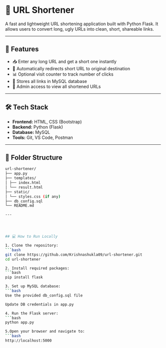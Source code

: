 # 🔗 URL Shortener

A fast and lightweight URL shortening application built with Python Flask. It allows users to convert long, ugly URLs into clean, short, shareable links.

---

## 🚀 Features

- 📥 Enter any long URL and get a short one instantly
- 🔗 Automatically redirects short URL to original destination
- 📊 Optional visit counter to track number of clicks
- 💾 Stores all links in MySQL database
- 🧹 Admin access to view all shortened URLs

---

## 🛠️ Tech Stack

- **Frontend:** HTML, CSS (Bootstrap)
- **Backend:** Python (Flask)
- **Database:** MySQL
- **Tools:** Git, VS Code, Postman

---


## 📂 Folder Structure
```bash
url-shortener/
├── app.py
├── templates/
│ ├── index.html
│ └── result.html
├── static/
│ └── styles.css (if any)
├── db_config.sql
└── README.md

---




## 💻 How to Run Locally

1. Clone the repository:
```bash
git clone https://github.com/Krishnashukla09/url-shortener.git
cd url-shortener

2. Install required packages:
```bash
pip install flask

3. Set up MySQL database:
```bash
Use the provided db_config.sql file

Update DB credentials in app.py

4. Run the Flask server:
```bash
python app.py

5.Open your browser and navigate to:
```bash
http://localhost:5000

